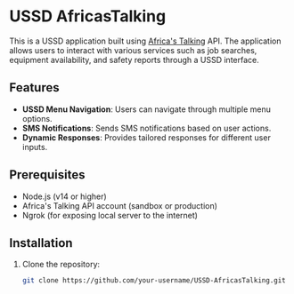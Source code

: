 # USSD AfricasTalking

This is a USSD application built using [Africa's Talking](https://africastalking.com/) API. The application allows users to interact with various services such as job searches, equipment availability, and safety reports through a USSD interface.

## Features
- **USSD Menu Navigation**: Users can navigate through multiple menu options.
- **SMS Notifications**: Sends SMS notifications based on user actions.
- **Dynamic Responses**: Provides tailored responses for different user inputs.

## Prerequisites
- Node.js (v14 or higher)
- Africa's Talking API account (sandbox or production)
- Ngrok (for exposing local server to the internet)

## Installation
1. Clone the repository:
   ```bash
   git clone https://github.com/your-username/USSD-AfricasTalking.git
